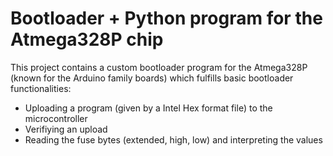 # Bootloader + Python program for the Atmega328P chip

This project contains a custom bootloader program for the Atmega328P (known for the Arduino family boards) which fulfills basic bootloader functionalities:
- Uploading a program (given by a Intel Hex format file) to the microcontroller
- Verifiying an upload
- Reading the fuse bytes (extended, high, low) and interpreting the values

